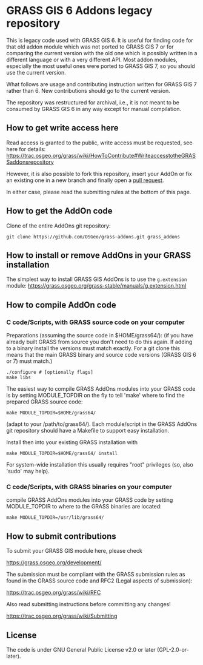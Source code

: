 # GRASS GIS 6 Addons legacy repository

This is legacy code used with GRASS GIS 6.
It is useful for finding code for that old addon module which was not
ported to GRASS GIS 7 or for comparing the current version with the
old one which is possibly written in a different language or with
a very different API. Most addon modules, especially the most useful
ones were ported to GRASS GIS 7, so you should use the current version.

What follows are usage and contributing instruction written for
GRASS GIS 7 rather than 6. New contributions should go to the
current version.

The repository was restructured for archival, i.e., it is not meant
to be consumed by GRASS GIS 6 in any way except for manual compilation.

## How to get write access here

Read access is granted to the public, write access
must be requested, see here for details:
<https://trac.osgeo.org/grass/wiki/HowToContribute#WriteaccesstotheGRASSaddonsrepository>

However, it is also possible to fork this repository, insert your AddOn or fix
an existing one in a new branch and finally open
a [pull request](https://help.github.com/en/articles/about-pull-requests).

In either case, please read the submitting rules at the bottom of this page.

## How to get the AddOn code

Clone of the entire AddOns git repository:

```
git clone https://github.com/OSGeo/grass-addons.git grass_addons
```

## How to install or remove AddOns in your GRASS installation

The simplest way to install GRASS GIS AddOns is to use the `g.extension`
module:
<https://grass.osgeo.org/grass-stable/manuals/g.extension.html>

## How to compile AddOn code

### C code/Scripts, with GRASS source code on your computer

Preparations (assuming the source code in $HOME/grass64/):
(if you have already built GRASS from source you don't need to do this
again. If adding to a binary install the versions must match exactly.
For a git clone this means that the main GRASS binary and source
code versions (GRASS GIS 6 or 7) must match.)

```
./configure # [optionally flags]
make libs
```

The easiest way to compile GRASS AddOns modules into your GRASS code
is by setting MODULE_TOPDIR on the fly to tell 'make' where to
find the prepared GRASS source code:

```
make MODULE_TOPDIR=$HOME/grass64/
```

(adapt to your /path/to/grass64/). Each module/script in the GRASS
AddOns git repository should have a Makefile to support easy
installation.

Install then into your existing GRASS installation with

```
make MODULE_TOPDIR=$HOME/grass64/ install
```

For system-wide installation this usually requires "root" privileges
(so, also 'sudo' may help).

### C code/Scripts, with GRASS binaries on your computer

compile GRASS AddOns modules into your GRASS code by setting
MODULE_TOPDIR to where to the GRASS binaries are located:

```
make MODULE_TOPDIR=/usr/lib/grass64/
```

## How to submit contributions

To submit your GRASS GIS module here, please check

<https://grass.osgeo.org/development/>

The submission must be compliant with the GRASS
submission rules as found in the GRASS source code
and RFC2 (Legal aspects of submission):

<https://trac.osgeo.org/grass/wiki/RFC>

Also read submitting instructions before committing any changes!

<https://trac.osgeo.org/grass/wiki/Submitting>

## License

The code is under GNU General Public License v2.0 or later (GPL-2.0-or-later).
